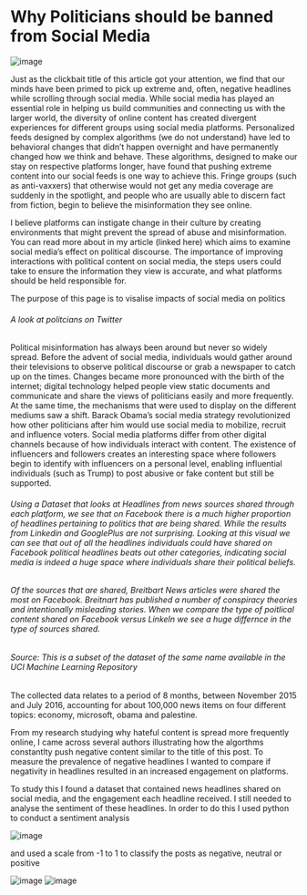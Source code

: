 
# Why Politicians should be banned from Social Media

![image](https://user-images.githubusercontent.com/117247447/206208144-05cf53df-b29f-4d00-963e-a98bfb3cc57d.png)


Just as the clickbait title of this article got your attention, we find that our minds have been primed to pick up extreme and, often, negative headlines while scrolling through social media. While social media has played an essential role in helping us build communities and connecting us with the larger world, the diversity of online content has created divergent experiences for different groups using social media platforms. Personalized feeds designed by complex algorithms (we do not understand) have led to behavioral changes that didn’t happen overnight and have permanently changed how we think and behave. These algorithms, designed to make our stay on respective platforms longer, have found that pushing extreme content into our social feeds is one way to achieve this. Fringe groups (such as anti-vaxxers) that otherwise would not get any media coverage are suddenly in the spotlight, and people who are usually able to discern fact from fiction, begin to believe the misinformation they see online.


I believe platforms can instigate change in their culture by creating environments that might prevent the spread of abuse and misinformation. You can read more about in my article (linked here) which aims to examine social media’s effect on political discourse. The importance of improving interactions with political content on social media, the steps users could take to ensure the information they view is accurate, and what platforms should be held responsible for.

The purpose of this page is to visalise impacts of social media on politics 

###### A look at politcians on Twitter

<div class="flourish-embed flourish-hierarchy" data-src="visualisation/11893118"><script src="https://public.flourish.studio/resources/embed.js"></script></div>

Political misinformation has always been around but never so widely spread. Before the advent of social media, individuals would gather around their televisions to observe political discourse or grab a newspaper to catch up on the times. Changes became more pronounced with the birth of the internet; digital technology helped people view static documents and communicate and share the views of politicians easily and more frequently. At the same time, the mechanisms that were used to display on the different mediums saw a shift. Barack Obama’s social media strategy revolutionized how other politicians after him would use social media to mobilize, recruit and influence voters.
Social media platforms differ from other digital channels because of how individuals interact with content. The existence of influencers and followers creates an interesting space where followers begin to identify with influencers on a personal level, enabling influential individuals (such as Trump) to post abusive or fake content but still be supported.


###### Using a Dataset that looks at Headlines from news sources shared through each platform, we see that on Facebook there is a much higher proportion of headlines pertaining to politics that are being shared. While the results from Linkedin and GooglePlus are not surprising. Looking at this visual we can see that out of all the headlines individuals could have shared on Facebook political headlines beats out other categories, indicating social media is indeed a huge space where individuals share their political beliefs. 

###### Of the sources that are shared, Breitbart News articles were shared the most on Facebook. Breitnart has published a number of conspiracy theories and intentionally misleading stories. When we compare the type of poitlical content shared on Facebook versus LinkeIn we see a huge differnce in the type of sources shared. 


<div class="flourish-embed flourish-hierarchy" data-src="visualisation/11892808"><script src="https://public.flourish.studio/resources/embed.js"></script></div>

###### Source: This is a subset of the dataset of the same name available in the UCI Machine Learning Repository
The collected data relates to a period of 8 months, between November 2015 and July 2016, accounting for about 100,000 news items on four different topics: economy, microsoft, obama and palestine.

From my research studying why hateful content is spread more frequently online, I came across several authors illustrating how the algorthms constantlty push negative content similar to the title of this post. To measure the prevalence of negative headlines I wanted to compare if negativity in headlines resulted in an increased engagement on platforms. 

To study this I found a dataset that contained news headlines shared on social media, and the engagement each headline received. I still needed to analyse the sentiment of these headlines. In order to do this I used python to conduct a sentiment analysis 

![image](https://user-images.githubusercontent.com/117247447/206210942-04412fb4-0eb1-41e1-8697-d0f90927e404.png)

and used a scale from -1 to 1 to classify the posts as negative, neutral or positive 

![image](https://user-images.githubusercontent.com/117247447/206211062-ada3ef25-c1b8-481c-840a-cc2046f99fee.png)
![image](https://user-images.githubusercontent.com/117247447/206211118-6ae83e14-ff40-4c4f-a35b-f1f742f9cdf9.png)






